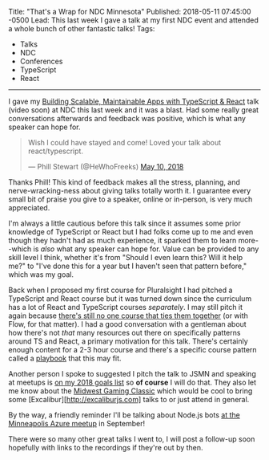 Title: "That's a Wrap for NDC Minnesota"
Published: 2018-05-11 07:45:00 -0500
Lead: This last week I gave a talk at my first NDC event and attended a whole bunch of other fantastic talks!
Tags:
- Talks
- NDC
- Conferences
- TypeScript
- React
---

I gave my [Building Scalable, Maintainable Apps with TypeScript & React][talk] talk (video soon) at NDC this last week and it was a blast. Had some really great conversations afterwards and feedback was positive, which is what any speaker can hope for. 

<blockquote class="twitter-tweet" data-conversation="none" data-lang="en"><p lang="en" dir="ltr">Wish I could have stayed and come! Loved your talk about react/typescript.</p>&mdash; Phill Stewart (@HeWhoFreeks) <a href="https://twitter.com/HeWhoFreeks/status/994710519364931584?ref_src=twsrc%5Etfw">May 10, 2018</a></blockquote>
<script async src="https://platform.twitter.com/widgets.js" charset="utf-8"></script>

Thanks Phill! This kind of feedback makes all the stress, planning, and nerve-wracking-ness about giving talks totally worth it. I guarantee every small bit of praise you give to a speaker, online or in-person, is very much appreciated.

I'm always a little cautious before this talk since it assumes some prior knowledge of TypeScript or React but I had folks come up to me and even though they hadn't had as much experience, it sparked them to learn more--which is *also* what any speaker can hope for. Value can be provided to any skill level I think, whether it's from "Should I even learn this? Will it help me?" to "I've done this for a year but I haven't seen that pattern before," which was my goal.

Back when I proposed my first course for Pluralsight I had pitched a TypeScript and React course but it was turned down since the curriculum has a lot of React and TypeScript courses *separately*. I may still pitch it again because [there's still no one course that ties them together][search] (or with Flow, for that matter). I had a good conversation with a gentleman about how there's not *that* many resources out there on specifically patterns around TS and React, a primary motivation for this talk. There's certainly enough content for a 2-3 hour course and there's a specific course pattern called a [playbook][playbook] that this may fit.

Another person I spoke to suggested I pitch the talk to JSMN and speaking at meetups is [on my 2018 goals list][goals] so **of course** I will do that. They also let me know about the [Midwest Gaming Classic][classic] which would be cool to bring some [Excalibur][http://excaliburjs.com] talks to or just attend in general.

By the way, a friendly reminder I'll be talking about Node.js bots [at the Minneapolis Azure meetup][meetup] in September!

There were so many other great talks I went to, I will post a follow-up soon hopefully with links to the recordings if they're out by then.

[talk]: https://ndcminnesota.com/talk/building-scalable-maintainable-apps-using-typescript-and-react/
[playbook]: https://app.pluralsight.com/library/courses/electron-playbook/table-of-contents
[search]: https://app.pluralsight.com/library/search?q=react+typescript
[goals]: https://kamranicus.com/posts/2018-01-01-2018-a-new-year
[meetup]: https://www.meetup.com/Minneapolis-Azure-Cloud-Computing-Meetup/events/kdbbdpyxmbjb/
[classic]: https://www.midwestgamingclassic.com/